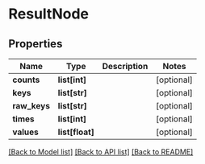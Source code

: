 # ResultNode

## Properties
Name | Type | Description | Notes
------------ | ------------- | ------------- | -------------
**counts** | **list[int]** |  | [optional] 
**keys** | **list[str]** |  | [optional] 
**raw_keys** | **list[str]** |  | [optional] 
**times** | **list[int]** |  | [optional] 
**values** | **list[float]** |  | [optional] 

[[Back to Model list]](../README.md#documentation-for-models) [[Back to API list]](../README.md#documentation-for-api-endpoints) [[Back to README]](../README.md)


